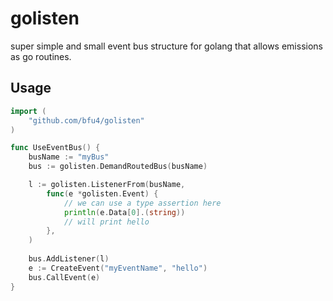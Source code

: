 # golisten

super simple and small event bus structure
for golang that allows emissions as go routines.


## Usage
```go
import (
	"github.com/bfu4/golisten"
)

func UseEventBus() {
	busName := "myBus"
	bus := golisten.DemandRoutedBus(busName)

	l := golisten.ListenerFrom(busName,
        func(e *golisten.Event) {
        	// we can use a type assertion here
        	println(e.Data[0].(string))
        	// will print hello
        },
    )
    
    bus.AddListener(l)
	e := CreateEvent("myEventName", "hello")
    bus.CallEvent(e)
}
```